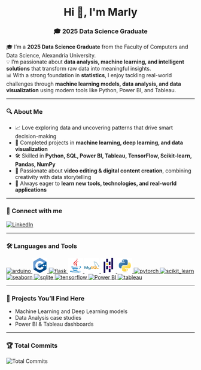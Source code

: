 <h1 align="center">Hi 👋, I'm Marly</h1>
<h3 align="center">🎓 2025 Data Science Graduate</h3>

🎓 I’m a **2025 Data Science Graduate** from the Faculty of Computers and Data Science, Alexandria University.  
💡 I’m passionate about **data analysis, machine learning, and intelligent solutions** that transform raw data into meaningful insights.  
📊 With a strong foundation in **statistics**, I enjoy tackling real-world challenges through **machine learning models, data analysis, and data visualization** using modern tools like Python, Power BI, and Tableau.  

---

### 🔍 About Me
- 📈 Love exploring data and uncovering patterns that drive smart decision-making  
- 🤖 Completed projects in **machine learning, deep learning, and data visualization**  
- 🛠️ Skilled in **Python, SQL, Power BI, Tableau, TensorFlow, Scikit-learn, Pandas, NumPy**  
- 🎥 Passionate about **video editing & digital content creation**, combining creativity with data storytelling  
- 🌱 Always eager to **learn new tools, technologies, and real-world applications**  

---

### 🔗 Connect with me
<p align="left">
  <a href="https://linkedin.com/in/marly-magdy-b80a24277" target="blank">
    <img align="center" src="https://raw.githubusercontent.com/rahuldkjain/github-profile-readme-generator/master/src/images/icons/Social/linked-in-alt.svg" alt="LinkedIn" height="30" width="40" />
  </a>
</p>

---

### 🛠 Languages and Tools
<p align="left"> 
  <a href="https://www.arduino.cc/" target="_blank" rel="noreferrer">
    <img src="https://cdn.worldvectorlogo.com/logos/arduino-1.svg" alt="arduino" width="40" height="40"/> 
  </a> 
  <a href="https://www.w3schools.com/cpp/" target="_blank" rel="noreferrer"> 
    <img src="https://raw.githubusercontent.com/devicons/devicon/master/icons/cplusplus/cplusplus-original.svg" alt="cplusplus" width="40" height="40"/> 
  </a> 
  <a href="https://flask.palletsprojects.com/" target="_blank" rel="noreferrer"> 
    <img src="https://cdn.worldvectorlogo.com/logos/flask.svg" alt="flask" width="40" height="40"/> 
  </a> 
  <a href="https://www.java.com" target="_blank" rel="noreferrer"> 
    <img src="https://raw.githubusercontent.com/devicons/devicon/master/icons/java/java-original.svg" alt="java" width="40" height="40"/> 
  </a> 
  <a href="https://www.mysql.com/" target="_blank" rel="noreferrer"> 
    <img src="https://raw.githubusercontent.com/devicons/devicon/master/icons/mysql/mysql-original-wordmark.svg" alt="mysql" width="40" height="40"/> 
  </a> 
  <a href="https://pandas.pydata.org/" target="_blank" rel="noreferrer"> 
    <img src="https://raw.githubusercontent.com/devicons/devicon/2ae2a900d2f041da66e950e4d48052658d850630/icons/pandas/pandas-original.svg" alt="pandas" width="40" height="40"/> 
  </a> 
  <a href="https://www.python.org" target="_blank" rel="noreferrer"> 
    <img src="https://raw.githubusercontent.com/devicons/devicon/master/icons/python/python-original.svg" alt="python" width="40" height="40"/> 
  </a> 
  <a href="https://pytorch.org/" target="_blank" rel="noreferrer"> 
    <img src="https://www.vectorlogo.zone/logos/pytorch/pytorch-icon.svg" alt="pytorch" width="40" height="40"/> 
  </a> 
  <a href="https://scikit-learn.org/" target="_blank" rel="noreferrer"> 
    <img src="https://upload.wikimedia.org/wikipedia/commons/0/05/Scikit_learn_logo_small.svg" alt="scikit_learn" width="40" height="40"/> 
  </a> 
  <a href="https://seaborn.pydata.org/" target="_blank" rel="noreferrer"> 
    <img src="https://seaborn.pydata.org/_images/logo-mark-lightbg.svg" alt="seaborn" width="40" height="40"/> 
  </a> 
  <a href="https://www.sqlite.org/" target="_blank" rel="noreferrer"> 
    <img src="https://www.vectorlogo.zone/logos/sqlite/sqlite-icon.svg" alt="sqlite" width="40" height="40"/> 
  </a> 
  <a href="https://www.tensorflow.org" target="_blank" rel="noreferrer"> 
    <img src="https://www.vectorlogo.zone/logos/tensorflow/tensorflow-icon.svg" alt="tensorflow" width="40" height="40"/> 
  </a>
  <a href="https://powerbi.microsoft.com/" target="_blank" rel="noreferrer">
    <img src="https://upload.wikimedia.org/wikipedia/commons/c/cf/Microsoft_Power_BI_Logo.svg" alt="Power BI" width="40" height="40"/>
</a>
  </a>
  <a href="https://www.tableau.com/" target="_blank" rel="noreferrer">
    <img src="https://cdn.worldvectorlogo.com/logos/tableau-software.svg" alt="tableau" width="40" height="40"/>
  </a>
</p>

---

### 🚀 Projects You’ll Find Here
- Machine Learning and Deep Learning models  
- Data Analysis case studies  
- Power BI & Tableau dashboards  

---

### 🏆 Total Commits
![Total Commits](https://github-readme-stats.vercel.app/api?username=marlymagdy&show_icons=false&count_private=true&include_all_commits=true&hide=stars,followers,prs,issues&title_color=ff79c6&icon_color=50fa7b&text_color=f1fa8c&bg_color=282a36)
